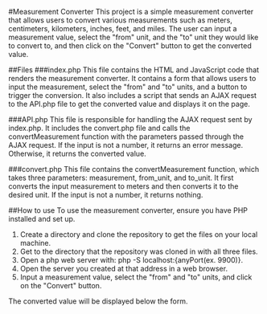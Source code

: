 #Measurement Converter
This project is a simple measurement converter that allows users to convert various measurements such as meters, centimeters, kilometers, inches, feet, and miles. The user can input a measurement value, select the "from" unit, and the "to" unit they would like to convert to, and then click on the "Convert" button to get the converted value.

##Files
###index.php
This file contains the HTML and JavaScript code that renders the measurement converter. It contains a form that allows users to input the measurement, select the "from" and "to" units, and a button to trigger the conversion. It also includes a script that sends an AJAX request to the API.php file to get the converted value and displays it on the page.

###API.php
This file is responsible for handling the AJAX request sent by index.php. It includes the convert.php file and calls the convertMeasurement function with the parameters passed through the AJAX request. If the input is not a number, it returns an error message. Otherwise, it returns the converted value.

###convert.php
This file contains the convertMeasurement function, which takes three parameters: measurement, from_unit, and to_unit. It first converts the input measurement to meters and then converts it to the desired unit. If the input is not a number, it returns nothing.

##How to use
To use the measurement converter, ensure you have PHP installed and set up.

1. Create a directory and clone the repository to get the files on your local machine.
2. Get to the directory that the repository was cloned in with all three files.
3. Open a php web server with: php -S localhost:{anyPort(ex. 9900)}.
4. Open the server you created at that address in a web browser.
5. Input a measurement value, select the "from" and "to" units, and click on the "Convert" button.

The converted value will be displayed below the form.
